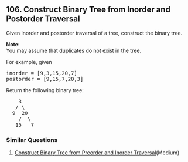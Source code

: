 ## 106. Construct Binary Tree from Inorder and Postorder Traversal

<p>Given inorder and postorder traversal of a tree, construct the binary tree.</p>

<p><strong>Note:</strong><br />
You may assume that duplicates do not exist in the tree.</p>

<p>For example, given</p>

<pre>
inorder =&nbsp;[9,3,15,20,7]
postorder = [9,15,7,20,3]</pre>

<p>Return the following binary tree:</p>

<pre>
    3
   / \
  9  20
    /  \
   15   7
</pre>


### Similar Questions
  1. [Construct Binary Tree from Preorder and Inorder Traversal](https://github.com/openset/leetcode/tree/master/solution/construct-binary-tree-from-preorder-and-inorder-traversal)(Medium)
